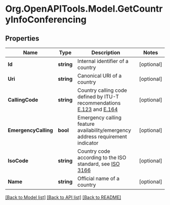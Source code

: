 
# Org.OpenAPITools.Model.GetCountryInfoConferencing

## Properties

Name | Type | Description | Notes
------------ | ------------- | ------------- | -------------
**Id** | **string** | Internal identifier of a country | [optional] 
**Uri** | **string** | Canonical URI of a country | [optional] 
**CallingCode** | **string** | Country calling code defined by ITU-T recommendations [E.123](https://www.itu.int/rec/T-REC-E.123-200102-I/en) and [E.164](https://www.itu.int/rec/T-REC-E.164-201011-I) | [optional] 
**EmergencyCalling** | **bool** | Emergency calling feature availability/emergency address requirement indicator | [optional] 
**IsoCode** | **string** | Country code according to the ISO standard, see [ISO 3166](https://www.iso.org/iso-3166-country-codes.html) | [optional] 
**Name** | **string** | Official name of a country | [optional] 

[[Back to Model list]](../README.md#documentation-for-models)
[[Back to API list]](../README.md#documentation-for-api-endpoints)
[[Back to README]](../README.md)

